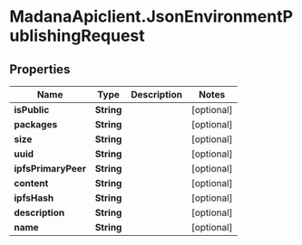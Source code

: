 # MadanaApiclient.JsonEnvironmentPublishingRequest

## Properties

Name | Type | Description | Notes
------------ | ------------- | ------------- | -------------
**isPublic** | **String** |  | [optional] 
**packages** | **String** |  | [optional] 
**size** | **String** |  | [optional] 
**uuid** | **String** |  | [optional] 
**ipfsPrimaryPeer** | **String** |  | [optional] 
**content** | **String** |  | [optional] 
**ipfsHash** | **String** |  | [optional] 
**description** | **String** |  | [optional] 
**name** | **String** |  | [optional] 


